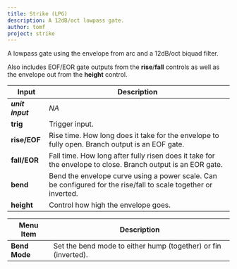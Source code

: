 ```yaml
---
title: Strike (LPG)
description: A 12dB/oct lowpass gate.
author: tomf
project: strike
---
```


<md-img src="strike/strike.png" alt=""></md-img>

A lowpass gate using the envelope from arc and a 12dB/oct biquad filter.

Also includes EOF/EOR gate outputs from the **rise**/**fall** controls as well as the envelope out from the **height** control.

| Input            | Description                        |
| ---------------- | ---------------------------------- |
| **_unit input_** | _NA_  |
| **trig**         | Trigger input. |
| **rise/EOF**         | Rise time. How long does it take for the envelope to fully open. Branch output is an EOF gate. |
| **fall/EOR** | Fall time. How long after fully risen does it take for the envelope to close. Branch output is an EOR gate. |
| **bend**            | Bend the envelope curve using a power scale. Can be configured for the rise/fall to scale together or inverted. |
| **height** | Control how high the envelope goes. |

| Menu Item        | Description                        |
| ---------------- | ---------------------------------- |
| **Bend Mode** | Set the bend mode to either hump (together) or fin (inverted). |